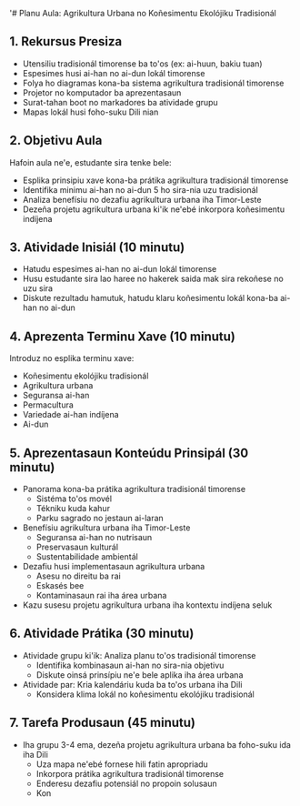 '# Planu Aula: Agrikultura Urbana no Koñesimentu Ekolójiku Tradisionál

## 1. Rekursus Presiza

- Utensiliu tradisionál timorense ba to'os (ex: ai-huun, bakiu tuan)
- Espesimes husi ai-han no ai-dun lokál timorense 
- Folya ho diagramas kona-ba sistema agrikultura tradisionál timorense
- Projetor no komputador ba aprezentasaun
- Surat-tahan boot no markadores ba atividade grupu
- Mapas lokál husi foho-suku Dili nian

## 2. Objetivu Aula

Hafoin aula ne'e, estudante sira tenke bele:
- Esplika prinsipiu xave kona-ba prátika agrikultura tradisionál timorense
- Identifika minimu ai-han no ai-dun 5 ho sira-nia uzu tradisionál
- Analiza benefísiu no dezafiu agrikultura urbana iha Timor-Leste
- Dezeña projetu agrikultura urbana ki'ik ne'ebé inkorpora koñesimentu indíjena

## 3. Atividade Inisiál (10 minutu)

- Hatudu espesimes ai-han no ai-dun lokál timorense
- Husu estudante sira lao haree no hakerek saida mak sira rekoñese no uzu sira
- Diskute rezultadu hamutuk, hatudu klaru koñesimentu lokál kona-ba ai-han no ai-dun

## 4. Aprezenta Terminu Xave (10 minutu)

Introduz no esplika terminu xave:
- Koñesimentu ekolójiku tradisionál 
- Agrikultura urbana
- Seguransa ai-han
- Permacultura
- Variedade ai-han indíjena
- Ai-dun

## 5. Aprezentasaun Konteúdu Prinsipál (30 minutu)

- Panorama kona-ba prátika agrikultura tradisionál timorense
  * Sistéma to'os movél 
  * Tékniku kuda kahur
  * Parku sagrado no jestaun ai-laran
- Benefísiu agrikultura urbana iha Timor-Leste
  * Seguransa ai-han no nutrisaun
  * Preservasaun kulturál
  * Sustentabilidade ambientál
- Dezafiu husi implementasaun agrikultura urbana
  * Asesu no direitu ba rai
  * Eskasés bee 
  * Kontaminasaun rai iha área urbana
- Kazu susesu projetu agrikultura urbana iha kontextu indíjena seluk

## 6. Atividade Prátika (30 minutu)

- Atividade grupu ki'ik: Analiza planu to'os tradisionál timorense
  * Identifika kombinasaun ai-han no sira-nia objetivu
  * Diskute oinsá prinsípiu ne'e bele aplika iha área urbana
- Atividade par: Kria kalendáriu kuda ba to'os urbana iha Dili
  * Konsidera klima lokál no koñesimentu ekolójiku tradisionál

## 7. Tarefa Produsaun (45 minutu)

- Iha grupu 3-4 ema, dezeña projetu agrikultura urbana ba foho-suku ida iha Dili
  * Uza mapa ne'ebé fornese hili fatin apropriadu
  * Inkorpora prátika agrikultura tradisionál timorense
  * Enderesu dezafiu potensiál no propoin solusaun
  * Kon